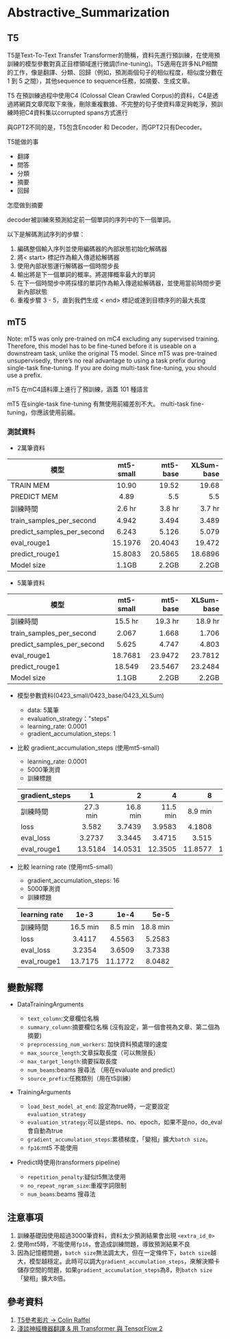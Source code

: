 # Abstractive_Summarization

## T5
T5是Text-To-Text Transfer Transformer的簡稱，資料先進行預訓練，在使用預訓練的模型參數對真正目標領域進行微調(fine-tuning)。T5適用在許多NLP相關的工作，像是翻譯、分類、回歸（例如，預測兩個句子的相似程度，相似度分數在 1 到 5 之間），其他sequence to sequence任務，如摘要、生成文章。

T5 在預訓練過程中使用C4 (Colossal Clean Crawled Corpus)的資料，C4是透過將網頁文章爬取下來後，刪除重複數據、不完整的句子使資料庫足夠乾淨，預訓練時把C4資料集以corrupted spans方式進行

與GPT2不同的是，T5包含Encoder 和 Decoder，而GPT2只有Decoder。

T5能做的事
- 翻譯
- 問答
- 分類
- 摘要
- 回歸

怎麼做到摘要

decoder被訓練來預測給定前一個單詞的序列中的下一個單詞。

以下是解碼測試序列的步驟：

1. 編碼整個輸入序列並使用編碼器的內部狀態初始化解碼器
2. 將< start> 標記作為輸入傳遞給解碼器
3. 使用內部狀態運行解碼器一個時間步長
4. 輸出將是下一個單詞的概率。將選擇概率最大的單詞
5. 在下一個時間步中將採樣的單詞作為輸入傳遞給解碼器，並使用當前時間步更新內部狀態
6. 重複步驟 3 - 5，直到我們生成 < end> 標記或達到目標序列的最大長度


## mT5

Note: mT5 was only pre-trained on mC4 excluding any supervised training. Therefore, this model has to be fine-tuned before it is useable on a downstream task, unlike the original T5 model. Since mT5 was pre-trained unsupervisedly, there’s no real advantage to using a task prefix during single-task fine-tuning. If you are doing multi-task fine-tuning, you should use a prefix.

mT5 在mC4語料庫上進行了預訓練，涵蓋 101 種語言

mT5 在single-task fine-tuning 有無使用前綴差別不大。
multi-task fine-tuning，你應該使用前綴。


### 測試資料

- 2萬筆資料

模型 | mt5-small | mt5-base | XLSum-base
------|:-----:|------:|------:
TRAIN MEM | 10.90 | 19.52 | 19.68
PREDICT MEM| 4.89 | 5.5 | 5.5
訓練時間 | 2.6 hr | 3.8 hr | 3.7 hr
train_samples_per_second | 4.942 | 3.494 | 3.489
predict_samples_per_second | 6.243 | 5.126 | 5.079
eval_rouge1 | 15.1976 | 20.4043 | 19.472
predict_rouge1 | 15.8083 | 20.5865 | 18.6896
Model size | 1.1GB | 2.2GB | 2.2GB

- 5萬筆資料

模型 | mt5-small | mt5-base | XLSum-base
------|:-----:|------:|------:
訓練時間 | 15.5 hr | 19.3 hr | 18.9 hr
train_samples_per_second | 2.067 | 1.668 | 1.706
predict_samples_per_second | 5.625 | 4.747 | 4.803
eval_rouge1 | 18.7681 | 23.9472 | 23.7812
predict_rouge1 | 18.549 | 23.5467 | 23.2484
Model size | 1.1GB | 2.2GB | 2.2GB

- 模型參數資料(0423_small/0423_base/0423_XLSum)
    - data: 5萬筆
    - evaluation_strategy："steps"
    - learning_rate: 0.0001
    - gradient_accumulation_steps: 1

- 比較 gradient_accumulation_steps (使用mt5-small)
    - learning_rate: 0.0001
    - 5000筆測資
    - 訓練標題

    gradient_steps | 1 | 2 | 4 | 8| 16
    ------|:-----:|------:|------:|------:|------:
    訓練時間 | 27.3 min | 16.8 min | 11.5 min | 8.9 min| 8.5 min
    loss| 3.582 | 3.7439 | 3.9583 | 4.1808 | 4.5563
    eval_loss| 3.2737 | 3.3445 | 3.4715 | 3.515 | 3.6509
    eval_rouge1 | 13.5184 | 14.0531 | 12.3505 | 11.8577 | 11.1772

- 比較 learning rate (使用mt5-small)
    - gradient_accumulation_steps: 16
    - 5000筆測資
    - 訓練標題

    learning rate | 1e-3 | 1e-4 | 5e-5 
    ------|:-----:|------:|------:
    訓練時間 | 16.5 min | 8.5 min | 18.8 min 
    loss| 3.4117 | 4.5563 |  5.2583
    eval_loss| 3.2354 | 3.6509 | 3.7338
    eval_rouge1 | 13.7175 | 11.1772 | 8.0482

## 變數解釋

- DataTrainingArguments
    - `text_column`:文章欄位名稱
    - `summary_column`:摘要欄位名稱 (沒有設定，第一個會視為文章、第二個為摘要)
    - `preprocessing_num_workers`: 加快資料預處理的速度
    - `max_source_length`:文章採取長度（可以無限長）
    - `max_target_length`:摘要採取長度
    - `num_beams`:beams 搜尋法 （用在evaluate and predict）
    - `source_prefix`:任務類別（用在t5訓練）

- TrainingArguments
    - `load_best_model_at_end`: 設定為true時，一定要設定`evaluation_strategy`
    - `evaluation_strategy`:可以是steps、no、epoch，如果不是no，do_eval會自動為true
    - `gradient_accumulation_steps`:累積梯度，「變相」擴大`batch size`。
    - `fp16`:mt5 不能使用
    
- Predict時使用(transformers pipeline)
    - `repetition_penalty`:疑似t5無法使用
    - `no_repeat_ngram_size`:重複字詞限制
    - `num_beams`:beams 搜尋法
## 注意事項
1. 訓練基礎因使用超過3000筆資料，資料太少預測結果會出現 `<extra_id_0>`
2. 使用mt5時，不能使用`fp16`，會造成訓練問題，導致預測結果不良
3. 因為記憶體問題，`batch size`無法調太大，但在一定條件下，`batch size`越大，模型越穩定。此時可以調大`gradient_accumulation_steps`，來解決顯卡儲存空間的問題，如果`gradient_accumulation_steps`為8，則`batch size`「變相」擴大8倍。

## 參考資料
1. [T5參考影片 -> Colin Raffel](https://www.youtube.com/watch?v=eKqWC577WlI&list=UUEqgmyWChwvt6MFGGlmUQCQ&index=5)
2. [淺談神經機器翻譯 & 用 Transformer 與 TensorFlow 2](https://leemeng.tw/neural-machine-translation-with-transformer-and-tensorflow2.html?fbclid=IwAR2eHxhPxyg96A3mbtveRHd5zFKscSLA-u8jdoDueUC9Dl1g3Vrv-61Y84g)

